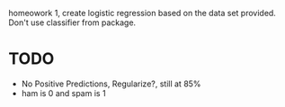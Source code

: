 homeowork 1, create logistic regression based on the data set provided. Don't use classifier from package.
# TODO
- No Positive Predictions, Regularize?, still at 85%
- ham is 0 and spam is 1
